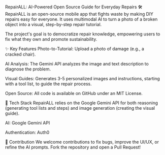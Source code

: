 RepairALL: AI-Powered Open Source Guide for Everyday Repairs 🛠️
RepairALL is an open-source mobile app that fights waste by making DIY repairs easy for everyone. It uses multimodal AI to turn a photo of a broken object into a visual, step-by-step repair tutorial.

The project's goal is to democratize repair knowledge, empowering users to fix what they own and promote sustainability.

✨ Key Features
Photo-to-Tutorial: Upload a photo of damage (e.g., a cracked chair).

AI Analysis: The Gemini API analyzes the image and text description to diagnose the problem.

Visual Guides: Generates 3-5 personalized images and instructions, starting with a tool list, to guide the repair process.

Open Source: All code is available on GitHub under an MIT License.

🚀 Tech Stack
RepairALL relies on the Google Gemini API for both reasoning (generating tool lists and steps) and image generation (creating the visual guide).

AI: Google Gemini API

Authentication: Auth0

🤝 Contribution
We welcome contributions to fix bugs, improve the UI/UX, or refine the AI prompts. Fork the repository and open a Pull Request!
